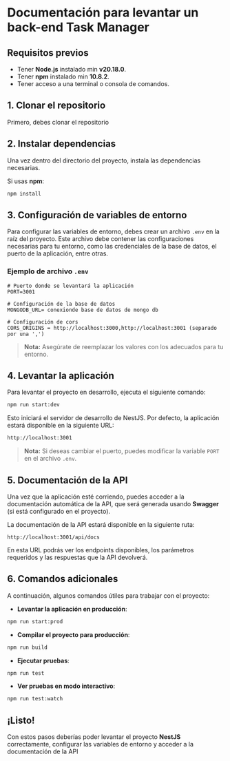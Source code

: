 # Documentación para levantar un back-end Task Manager

## Requisitos previos

- Tener **Node.js** instalado min **v20.18.0**.
- Tener **npm** instalado min **10.8.2**.
- Tener acceso a una terminal o consola de comandos.

## 1. Clonar el repositorio

Primero, debes clonar el repositorio

## 2. Instalar dependencias

Una vez dentro del directorio del proyecto, instala las dependencias necesarias.

Si usas **npm**:

```bash
npm install
```

## 3. Configuración de variables de entorno

Para configurar las variables de entorno, debes crear un archivo `.env` en la raíz del proyecto. Este archivo debe contener las configuraciones necesarias para tu entorno, como las credenciales de la base de datos, el puerto de la aplicación, entre otras.

### Ejemplo de archivo `.env`

```env
# Puerto donde se levantará la aplicación
PORT=3001

# Configuración de la base de datos
MONGODB_URL= conexionde base de datos de mongo db

# Configuración de cors
CORS_ORIGINS = http://localhost:3000,http://localhost:3001 (separado por una ',')

```

> **Nota:** Asegúrate de reemplazar los valores con los adecuados para tu entorno.

## 4. Levantar la aplicación

Para levantar el proyecto en desarrollo, ejecuta el siguiente comando:

```bash
npm run start:dev
```

Esto iniciará el servidor de desarrollo de NestJS. Por defecto, la aplicación estará disponible en la siguiente URL:

```bash
http://localhost:3001
```

> **Nota:** Si deseas cambiar el puerto, puedes modificar la variable `PORT` en el archivo `.env`.

## 5. Documentación de la API

Una vez que la aplicación esté corriendo, puedes acceder a la documentación automática de la API, que será generada usando **Swagger** (si está configurado en el proyecto).

La documentación de la API estará disponible en la siguiente ruta:

```
http://localhost:3001/api/docs
```

En esta URL podrás ver los endpoints disponibles, los parámetros requeridos y las respuestas que la API devolverá.

## 6. Comandos adicionales

A continuación, algunos comandos útiles para trabajar con el proyecto:

- **Levantar la aplicación en producción**:

```bash
npm run start:prod
```

- **Compilar el proyecto para producción**:

```bash
npm run build
```

- **Ejecutar pruebas**:

```bash
npm run test
```

- **Ver pruebas en modo interactivo**:

```bash
npm run test:watch
```

## ¡Listo!

Con estos pasos deberías poder levantar el proyecto **NestJS** correctamente, configurar las variables de entorno y acceder a la documentación de la API
